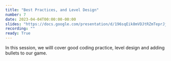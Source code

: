```yaml
---
title: "Best Practices, and Level Design"
number: 7
date: 2023-04-04T00:00:00-00:00
slides: "https://docs.google.com/presentation/d/196sqEik8mVDJtRZmTeprJjolC07LlounR0j4yhHrflg/edit?usp=sharing"
recording: ""
ready: True
---
```


In this session, we willl cover good coding practice, level design and adding bullets to our game.
